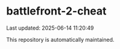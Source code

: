 # battlefront-2-cheat

Last updated: 2025-06-14 11:20:49

This repository is automatically maintained.
